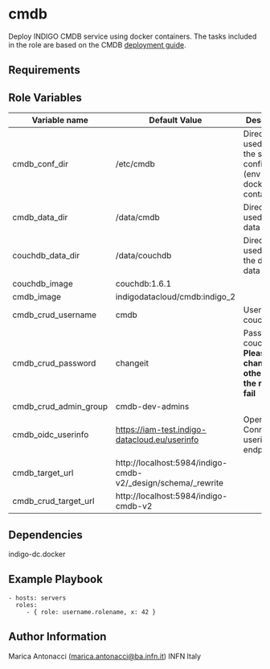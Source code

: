 cmdb
=========

Deploy INDIGO CMDB service using docker containers. 
The tasks included in the role are based on the CMDB [deployment guide](https://github.com/indigo-dc/cmdb#cmdb-documentation).

Requirements
------------



Role Variables
--------------

| Variable name  | Default Value | Description
| -------------- | ------------- |------------- |
| cmdb_conf_dir            | /etc/cmdb |Directory used to save the service configuration (env files for docker containers) |
| cmdb_data_dir            | /data/cmdb | Directory used to save data
| couchdb_data_dir         | /data/couchdb  | Directory used to save the database data 
| couchdb_image            | couchdb:1.6.1      |
| cmdb_image               | indigodatacloud/cmdb:indigo_2      |
| cmdb_crud_username       | cmdb      | User for couchdb
| cmdb_crud_password       | changeit      | Password for couchdb. <br> **Please change it otherwise the role will fail**
| cmdb_crud_admin_group    | cmdb-dev-admins      |
| cmdb_oidc_userinfo       | https://iam-test.indigo-datacloud.eu/userinfo      | Openid-Connect userinfo endpoint
| cmdb_target_url          | http://localhost:5984/indigo-cmdb-v2/_design/schema/_rewrite      |
| cmdb_crud_target_url     |http://localhost:5984/indigo-cmdb-v2      |


Dependencies
------------

indigo-dc.docker

Example Playbook
----------------


    - hosts: servers
      roles:
         - { role: username.rolename, x: 42 }



Author Information
------------------

Marica Antonacci (marica.antonacci@ba.infn.it)
INFN Italy
